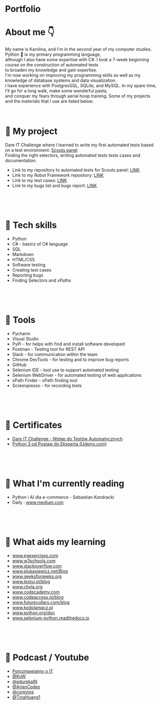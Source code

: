 # Portfolio

# About me :point_down:

My name is Karolina, and I'm in the second year of my computer studies. Python :snake: is my primary programming language,</br> although I also have some expertise with C#.
I took a 7-week beginning course on the construction of automated tests</br> to broaden my knowledge and gain expertise.</br> I'm now working on improving my programming skills as well as
my knowledge of database systems and data visualization.</br> I have experience with PostgresSQL, SQLite, and MySQL. In my spare time, I'll go for a long walk, make some wonderful pasta,</br>
and conquer my fears through aerial hoop training. Some of my projects and the materials that I use are listed below.
<br>
<br>
<br>

# :large_blue_circle: My project

Dare IT Challenge where I learned to write my first automated tests based on a test environment: <a href = "https://scouts-test.futbolkolektyw.pl/"> Scouts panel </a></br>
Finding the right selectors, writing automated tests tests cases and documentation.
<br>

* Link to my repository to automated tests for Scouts panel: <a href = "https://github.com/KarolinaSosinska/challange_portfolio_karola"> LINK </a></br>
* Link to my Robot Framework repository: <a href = "https://github.com/KarolinaSosinska/panelscout_robotframework"> LINK </a> </br>
* Link to my test cases: <a href = "https://drive.google.com/drive/folders/1rpcmPnEsfivsjWbM_BE2PjQRkhqdvCEv?usp=sharing"> LINK </a></br>
* Link to my bugs list and bugs report: <a href = "https://drive.google.com/drive/folders/193Um3IKa8t0TtF1IvvVohnV688KBriAf?usp=sharing"> LINK </a> </br>

<br>
<br>
<br>

# :large_blue_circle: Tech skills
* Python 
* C# - basics of C# language
* SQL 
* Markdown
* HTML/CSS
* Software testing
* Creating test cases
* Reporting bugs
* Finding Selectors and xPaths

<br>
<br>
<br>

# :large_blue_circle: Tools
* Pycharm
* Visual Studio 
* PyPi - for helps with find and install software developed
* Postman - Testing tool for REST API
* Slack - for communication within the team
* Chrome DevTools - for testing and to improve bug reports
* GitHub
* Selenium IDE - tool use to support automated testing
* Selenium WebDriver - for automated testing of web applications
* xPath Finder - xPath finding tool
* Screenpresso - for recording tests

<br>
<br>
<br>


# :large_blue_circle: Certificates
* <a href = "https://drive.google.com/file/d/1x8yC6OfnUuzG_qia51aXhFv4tkGq79yJ/view?usp=sharing">Dare IT Challenge - Wstęp do Testów Automatycznych</a>  
* <a href = "https://drive.google.com/file/d/10jFczprydkDP-vXNUbv4FRMWzx-LiXgh/view?usp=sharing">Python 3 od Postaw do Eksperta (Udemy.com)</a>  

<br>
<br>
<br>

# :large_blue_circle: What I'm currently reading
* Python i AI dla e-commerce - Sebastian Kondracki
* Daily : <a href = "https://medium.com">www.medium.com</a> 

<br>
<br>
<br>

# :large_blue_circle: What aids my learning
*  <a href = "https://pgexercises.com/">www.pgexercises.com</a>
*  <a href = "https://www.w3schools.com/">www.w3schools.com</a>
*  <a href = "https://stackoverflow.com/">www.stackoverflow.com</a>
*  <a href = "https://www.plukasiewicz.net/Blog">www.plukasiewicz.net/Blog</a>
*  <a href = "https://www.geeksforgeeks.org/">www.geeksforgeeks.org</a>
*  <a href = "https://testuj.pl/blog/">www.testuj.pl/blog</a>
*  <a href = "https://chyla.org/index.html">www.chyla.org</a>  
*  <a href = "https://www.codecademy.com/">www.codecademy.com</a>  
*  <a href = "https://www.codeaccess.pl/blog">www.codeaccess.pl/blog</a>  
*  <a href = "https://futurecollars.com/blog/">www.futurecollars.com/blog</a>  
*  <a href = "https://www.kodolamacz.pl/">www.kodolamacz.pl</a>    
*  <a href = "https://www.python.org/doc/">www.python.org/doc</a>  
*  <a href = "https://selenium-python.readthedocs.io/index.html">www.selenium-python.readthedocs.io</a>    

<br>
<br>
<br>

# :large_blue_circle: Podcast / Youtube 
*  <a href = "https://open.spotify.com/show/6rI5ht3thikrMvgY69fnuW?si=cb2fa74dd4ea460e">Porozmawiajmy o IT</a>
*  <a href = "https://www.youtube.com/@KoW">@KoW</a> 
*  <a href = "https://www.youtube.com/@edurekaIN">@edurekaIN</a> 
*  <a href = "https://www.youtube.com/@ArjanCodes">@ArjanCodes</a>  
*  <a href = "https://www.youtube.com/@coreyms">@coreyms</a>  
*  <a href = "https://www.youtube.com/@TinaHuang1">@TinaHuang1</a>  



